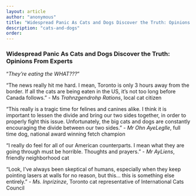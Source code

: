 ```yaml
---
layout: article
author: "anonymous"
title: "Widespread Panic As Cats and Dogs Discover the Truth: Opinions From Experts"
description: "cats-and-dogs"
order: 
---
```


### Widespread Panic As Cats and Dogs Discover the Truth: Opinions From Experts
“*They’re eating the WHAT???*”

“The news really hit me hard. I mean, Toronto is only 3 hours away from the border. If all the cats are being eaten in the US, it’s not too long before Canada follows.” - Ms *Trahnzgendrohp Rations*, local cat citizen

“This really is a tragic time for felines and canines alike. I think it is important to lessen the divide and bring our two sides together, in order to properly fight this issue. Unfortunately, the big cats and dogs are constantly encouraging the divide between our two sides.” - *Mr Ohn AyeLeglle*, full time dog, national award winning fetch champion

“I really do feel for all of our American counterparts. I mean what they are going through must be horrible. Thoughts and prayers.” - *Mr AyLiens*, friendly neighborhood cat

“Look, I’ve always been skeptical of humans, especially when they keep pointing lasers at walls for no reason, but this… this is something else entirely.” - *Ms. Inprizinze*, Toronto cat representative of International Cats Council
